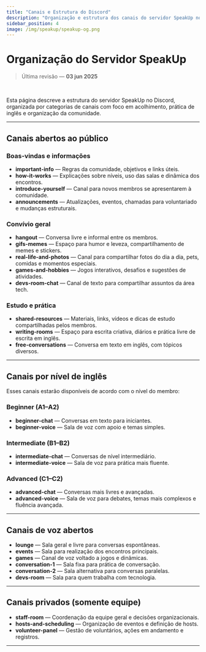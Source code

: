 ```yaml
---
title: "Canais e Estrutura do Discord"
description: "Organização e estrutura dos canais do servidor SpeakUp no Discord."
sidebar_position: 4
image: /img/speakup/speakup-og.png
---
```


# Organização do Servidor SpeakUp

> Última revisão — **03 jun 2025**

<br/>

Esta página descreve a estrutura do servidor SpeakUp no Discord, organizada por categorias de canais com foco em acolhimento, prática de inglês e organização da comunidade.

---

## Canais abertos ao público

### Boas-vindas e informações

- **important-info** — Regras da comunidade, objetivos e links úteis.
- **how-it-works** — Explicações sobre níveis, uso das salas e dinâmica dos encontros.
- **introduce-yourself** — Canal para novos membros se apresentarem à comunidade.
- **announcements** — Atualizações, eventos, chamadas para voluntariado e mudanças estruturais.

### Convívio geral

- **hangout** — Conversa livre e informal entre os membros.
- **gifs-memes** — Espaço para humor e leveza, compartilhamento de memes e stickers.
- **real-life-and-photos** — Canal para compartilhar fotos do dia a dia, pets, comidas e momentos especiais.
- **games-and-hobbies** — Jogos interativos, desafios e sugestões de atividades.
- **devs-room-chat** — Canal de texto para compartilhar assuntos da área tech.

### Estudo e prática

- **shared-resources** — Materiais, links, vídeos e dicas de estudo compartilhadas pelos membros.
- **writing-rooms** — Espaço para escrita criativa, diários e prática livre de escrita em inglês.
- **free-conversations** — Conversa em texto em inglês, com tópicos diversos.

---

## Canais por nível de inglês

Esses canais estarão disponíveis de acordo com o nível do membro:

### Beginner (A1–A2)

- **beginner-chat** — Conversas em texto para iniciantes.
- **beginner-voice** — Sala de voz com apoio e temas simples.

### Intermediate (B1–B2)

- **intermediate-chat** — Conversas de nível intermediário.
- **intermediate-voice** — Sala de voz para prática mais fluente.

### Advanced (C1–C2)

- **advanced-chat** — Conversas mais livres e avançadas.
- **advanced-voice** — Sala de voz para debates, temas mais complexos e fluência avançada.

---

## Canais de voz abertos

- **lounge** — Sala geral e livre para conversas espontâneas.
- **events** — Sala para realização dos encontros principais.
- **games** — Canal de voz voltado a jogos e dinâmicas.
- **conversation-1** — Sala fixa para prática de conversação.
- **conversation-2** — Sala alternativa para conversas paralelas.
- **devs-room** — Sala para quem trabalha com tecnologia.

---

## Canais privados (somente equipe)

- **staff-room** — Coordenação da equipe geral e decisões organizacionais.
- **hosts-and-scheduling** — Organização de eventos e definição de hosts.
- **volunteer-panel** — Gestão de voluntários, ações em andamento e registros.

---